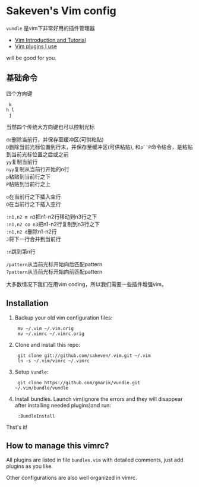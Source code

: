 Sakeven's Vim config
==================

`vundle` 是vim下非常好用的插件管理器

* [Vim Introduction and Tutorial](http://blog.interlinked.org/tutorials/vim_tutorial.html)
* [Vim plugins I use](http://mirnazim.org/writings/vim-plugins-i-use/) 

will be good for you.

## 基础命令
  
四个方向键  
```  
 k  
h l  
 j  
```  
当然四个传统大方向键也可以控制光标  
  
`dd`删除当前行，并保存至缓冲区(可供粘贴)  
`D`删除当前光标位置到行末，并保存至缓冲区(可供粘贴), 和`p``P`命令结合，是粘贴到当前光标位置之后或之前  
`yy`复制当前行  
`nyy`复制从当前行开始的n行  
`p`粘贴到当前行之下  
`P`粘贴到当前行之上  
  
`o`在当前行之下插入空行  
`O`在当前行之下插入空行  
  
`:n1,n2 m n3`把n1-n2行移动到n3行之下  
`:n1,n2 co n3`把n1-n2行复制到n3行之下  
`:n1,n2 d`删除n1-n2行  
`J`将下一行合并到当前行  

`:n`跳到第n行

`/pattern`从当前光标开始向后匹配pattern  
`?pattern`从当前光标开始向前匹配pattern  

大多数情况下我们在用vim coding，所以我们需要一些插件增强vim。  

## Installation

1. Backup your old vim configuration files:

        mv ~/.vim ~/.vim.orig
        mv ~/.vimrc ~/.vimrc.orig

2. Clone and install this repo:

        git clone git://github.com/sakeven/.vim.git ~/.vim
        ln -s ~/.vim/vimrc ~/.vimrc
        
3. Setup `Vundle`:

        git clone https://github.com/gmarik/vundle.git ~/.vim/bundle/vundle

4. Install bundles. Launch vim(ignore the errors and they will disappear after installing needed plugins)and run:
		
        :BundleInstall

Thst's it!

## How to manage this vimrc?

All plugins are listed in file `bundles.vim` with detailed comments, just add plugins as you like.

Other configurations are also well organized in vimrc.

